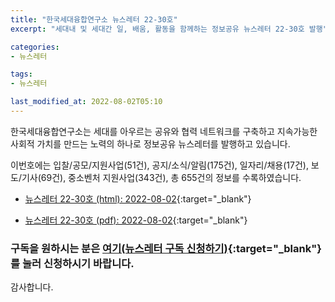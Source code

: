 ```yaml
---
title: "한국세대융합연구소 뉴스레터 22-30호"
excerpt: "세대내 및 세대간 일, 배움, 활동을 함께하는 정보공유 뉴스레터 22-30호 발행" 

categories:
- 뉴스레터

tags:
- 뉴스레터

last_modified_at: 2022-08-02T05:10
---
```


한국세대융합연구소는 세대를 아우르는 공유와 협력 네트워크를 구축하고 지속가능한 사회적 가치를 만드는 노력의 하나로 정보공유 뉴스레터를 발행하고 있습니다.

이번호에는 입찰/공모/지원사업(51건), 공지/소식/알림(175건), 일자리/채용(17건), 보도/기사(69건), 중소벤처 지원사업(343건), 총 655건의 정보를 수록하였습니다.

* [뉴스레터 22-30호 (html): 2022-08-02](https://gcrcenter.github.io/assets/htmls/gcrc_news_letter_20220802.html){:target="_blank"}

* [뉴스레터 22-30호 (pdf): 2022-08-02](https://gcrcenter.github.io/assets/pdfs/news_letter_20220802.pdf){:target="_blank"}


### 구독을 원하시는 분은 [여기(뉴스레터 구독 신청하기)](https://forms.gle/MJ5gVHCdunBXXWVB7){:target="_blank"} 를 눌러 신청하시기 바랍니다.


감사합니다.